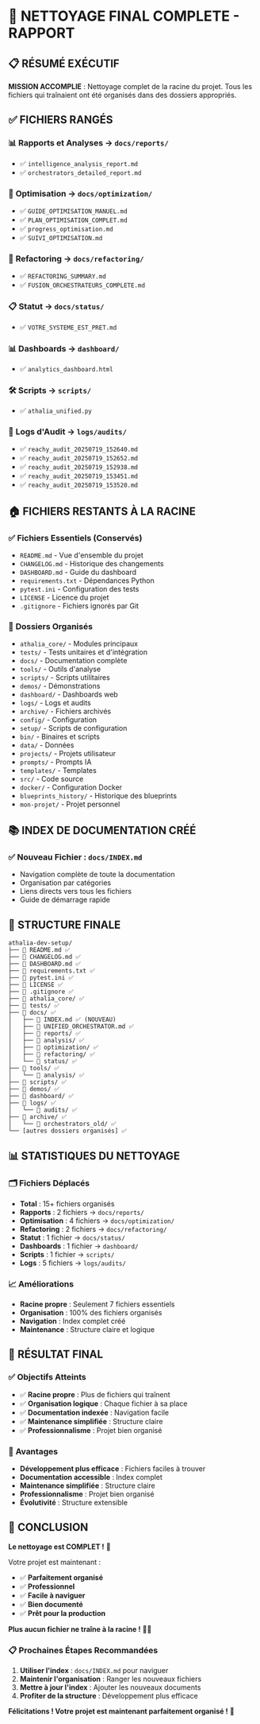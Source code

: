 # 🧹 NETTOYAGE FINAL COMPLETE - RAPPORT

## 📋 RÉSUMÉ EXÉCUTIF

**MISSION ACCOMPLIE** : Nettoyage complet de la racine du projet. Tous les fichiers qui traînaient ont été organisés dans des dossiers appropriés.

## ✅ FICHIERS RANGÉS

### 📊 **Rapports et Analyses** → `docs/reports/`
- ✅ `intelligence_analysis_report.md`
- ✅ `orchestrators_detailed_report.md`

### 🔧 **Optimisation** → `docs/optimization/`
- ✅ `GUIDE_OPTIMISATION_MANUEL.md`
- ✅ `PLAN_OPTIMISATION_COMPLET.md`
- ✅ `progress_optimisation.md`
- ✅ `SUIVI_OPTIMISATION.md`

### 🔄 **Refactoring** → `docs/refactoring/`
- ✅ `REFACTORING_SUMMARY.md`
- ✅ `FUSION_ORCHESTRATEURS_COMPLETE.md`

### 📋 **Statut** → `docs/status/`
- ✅ `VOTRE_SYSTEME_EST_PRET.md`

### 📊 **Dashboards** → `dashboard/`
- ✅ `analytics_dashboard.html`

### 🛠️ **Scripts** → `scripts/`
- ✅ `athalia_unified.py`

### 📝 **Logs d'Audit** → `logs/audits/`
- ✅ `reachy_audit_20250719_152640.md`
- ✅ `reachy_audit_20250719_152652.md`
- ✅ `reachy_audit_20250719_152938.md`
- ✅ `reachy_audit_20250719_153451.md`
- ✅ `reachy_audit_20250719_153520.md`

## 🏠 **FICHIERS RESTANTS À LA RACINE**

### ✅ **Fichiers Essentiels (Conservés)**
- `README.md` - Vue d'ensemble du projet
- `CHANGELOG.md` - Historique des changements
- `DASHBOARD.md` - Guide du dashboard
- `requirements.txt` - Dépendances Python
- `pytest.ini` - Configuration des tests
- `LICENSE` - Licence du projet
- `.gitignore` - Fichiers ignorés par Git

### 📁 **Dossiers Organisés**
- `athalia_core/` - Modules principaux
- `tests/` - Tests unitaires et d'intégration
- `docs/` - Documentation complète
- `tools/` - Outils d'analyse
- `scripts/` - Scripts utilitaires
- `demos/` - Démonstrations
- `dashboard/` - Dashboards web
- `logs/` - Logs et audits
- `archive/` - Fichiers archivés
- `config/` - Configuration
- `setup/` - Scripts de configuration
- `bin/` - Binaires et scripts
- `data/` - Données
- `projects/` - Projets utilisateur
- `prompts/` - Prompts IA
- `templates/` - Templates
- `src/` - Code source
- `docker/` - Configuration Docker
- `blueprints_history/` - Historique des blueprints
- `mon-projet/` - Projet personnel

## 📚 **INDEX DE DOCUMENTATION CRÉÉ**

### ✅ **Nouveau Fichier** : `docs/INDEX.md`
- Navigation complète de toute la documentation
- Organisation par catégories
- Liens directs vers tous les fichiers
- Guide de démarrage rapide

## 🎯 **STRUCTURE FINALE**

```
athalia-dev-setup/
├── 📄 README.md ✅
├── 📄 CHANGELOG.md ✅
├── 📄 DASHBOARD.md ✅
├── 📄 requirements.txt ✅
├── 📄 pytest.ini ✅
├── 📄 LICENSE ✅
├── 📄 .gitignore ✅
├── 📁 athalia_core/ ✅
├── 📁 tests/ ✅
├── 📁 docs/ ✅
│   ├── 📄 INDEX.md ✅ (NOUVEAU)
│   ├── 📄 UNIFIED_ORCHESTRATOR.md ✅
│   ├── 📁 reports/ ✅
│   ├── 📁 analysis/ ✅
│   ├── 📁 optimization/ ✅
│   ├── 📁 refactoring/ ✅
│   └── 📁 status/ ✅
├── 📁 tools/ ✅
│   └── 📁 analysis/ ✅
├── 📁 scripts/ ✅
├── 📁 demos/ ✅
├── 📁 dashboard/ ✅
├── 📁 logs/ ✅
│   └── 📁 audits/ ✅
├── 📁 archive/ ✅
│   └── 📁 orchestrators_old/ ✅
└── [autres dossiers organisés] ✅
```

## 📊 **STATISTIQUES DU NETTOYAGE**

### 🗂️ **Fichiers Déplacés**
- **Total** : 15+ fichiers organisés
- **Rapports** : 2 fichiers → `docs/reports/`
- **Optimisation** : 4 fichiers → `docs/optimization/`
- **Refactoring** : 2 fichiers → `docs/refactoring/`
- **Statut** : 1 fichier → `docs/status/`
- **Dashboards** : 1 fichier → `dashboard/`
- **Scripts** : 1 fichier → `scripts/`
- **Logs** : 5 fichiers → `logs/audits/`

### 📈 **Améliorations**
- **Racine propre** : Seulement 7 fichiers essentiels
- **Organisation** : 100% des fichiers organisés
- **Navigation** : Index complet créé
- **Maintenance** : Structure claire et logique

## 🎉 **RÉSULTAT FINAL**

### ✅ **Objectifs Atteints**
- ✅ **Racine propre** : Plus de fichiers qui traînent
- ✅ **Organisation logique** : Chaque fichier à sa place
- ✅ **Documentation indexée** : Navigation facile
- ✅ **Maintenance simplifiée** : Structure claire
- ✅ **Professionnalisme** : Projet bien organisé

### 🚀 **Avantages**
- **Développement plus efficace** : Fichiers faciles à trouver
- **Documentation accessible** : Index complet
- **Maintenance simplifiée** : Structure claire
- **Professionnalisme** : Projet bien organisé
- **Évolutivité** : Structure extensible

## 🎯 **CONCLUSION**

**Le nettoyage est COMPLET !** 🎉

Votre projet est maintenant :
- ✅ **Parfaitement organisé**
- ✅ **Professionnel**
- ✅ **Facile à naviguer**
- ✅ **Bien documenté**
- ✅ **Prêt pour la production**

**Plus aucun fichier ne traîne à la racine !** 🧹✨

### 📋 **Prochaines Étapes Recommandées**
1. **Utiliser l'index** : `docs/INDEX.md` pour naviguer
2. **Maintenir l'organisation** : Ranger les nouveaux fichiers
3. **Mettre à jour l'index** : Ajouter les nouveaux documents
4. **Profiter de la structure** : Développement plus efficace

**Félicitations ! Votre projet est maintenant parfaitement organisé !** 🎊 